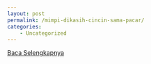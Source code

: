 ```yaml
---
layout: post
permalink: /mimpi-dikasih-cincin-sama-pacar/
categories:
    - Uncategorized
---
```


[Baca Selengkapnya](/02)